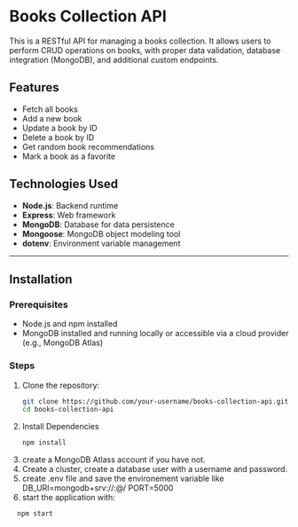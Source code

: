 

# Books Collection API

This is a RESTful API for managing a books collection. It allows users to perform CRUD operations on books, with proper data validation, database integration (MongoDB), and additional custom endpoints.

## Features

- Fetch all books
- Add a new book
- Update a book by ID
- Delete a book by ID
- Get random book recommendations
- Mark a book as a favorite

## Technologies Used

- **Node.js**: Backend runtime
- **Express**: Web framework
- **MongoDB**: Database for data persistence
- **Mongoose**: MongoDB object modeling tool
- **dotenv**: Environment variable management

---

## Installation

### Prerequisites

- Node.js and npm installed
- MongoDB installed and running locally or accessible via a cloud provider (e.g., MongoDB Atlas)

### Steps

1. Clone the repository:
   ```bash
   git clone https://github.com/your-username/books-collection-api.git
   cd books-collection-api
2. Install Dependencies
   ```bash
   npm install
3. create a MongoDB Atlass account if you have not.
4. Create a cluster, create a database user with a username and password.
5. create .env file and save the environement variable like
    DB_URI=mongodb+srv://<username>:<password>@<cluster-url>/<database-name>
    PORT=5000
6. start the application with:
  ```bash
    npm start


